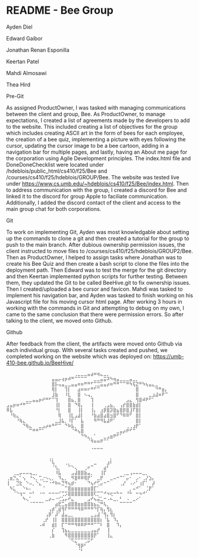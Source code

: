# README - Bee Group
Ayden Diel

Edward Gaibor

Jonathan Renan Esponilla

Keertan Patel

Mahdi Almosawi

Thea Hird

Pre-Git

As assigned ProductOwner, I was tasked with managing communications between the client and group, Bee. As ProductOwner, to manage expectations, I created a list of agreements made by the developers to add to the website. This included creating a list of objectives for the group which includes creating ASCII art in the form of bees for each employee, the creation of a bee quiz, implementing a picture with eyes following the cursor, updating the cursor image to be a bee cartoon, adding in a navigation bar for multiple pages, and lastly, having an About me page for the corporation using Agile Development principles. 
The index.html file and DoneDoneChecklist were located under /hdeblois/public_html/cs410/f25/Bee and /courses/cs410/f25/hdeblois/GROUP/Bee. The website was tested live under https://www.cs.umb.edu/~hdeblois/cs410/f25/Bee/index.html. Then to address communication with the group, I created a discord for Bee and linked it to the discord for group Apple to faciliate communication. Additionally, I added the discord contact of the client and access to the main group chat for both corporations.

Git

To work on implementing Git, Ayden was most knowledgable about setting up the commands to clone a git and then created a tutorial for the group to push to the main branch. After dubious ownership permission issues, the client instructed to move files to /courses/cs410/f25/hdeblois/GROUP2/Bee. Then as ProductOwner, I helped to assign tasks where Jonathan was to create his Bee Quiz and then create a bash script to clone the files into the deployment path. Then Edward was to test the merge for the git directory and then Keertan implemented python scripts for further testing. Between them, they updated the Git to be called BeeHive.git to fix ownership issues. Then I created/uploaded a bee cursor and favicon. Mahdi was tasked to implement his navigation bar, and Ayden was tasked to finish working on his Javascript file for his moving cursor html page. After working 3 hours in working with the commands in Git and attempting to debug on my own, I came to the same conclusion that there were permission errors. So after talking to the client, we moved onto Github.

Github

After feedback from the client, the artifacts were moved onto Github via each individual group. With several tasks created and pushed, we completed working on the website which was deployed on:
https://umb-410-bee.github.io/BeeHive/


```
⠀⠀⠀⠀⠀⠀⠀⠀⠀⠀⠀⠀⠀⠀⠀⠀⠀⠀⠀⠀⠀⢀⣀⣀⣀⣤⣴⠶⢶⣄⣀⡀⠀⠀⠀⠀⠀⠀⠀⠀⠀⠀⠀⠀⠀⠀⠀⠀⠀⠀
⠀⠀⠀⠀⠀⠀⠀⠀⠀⠀⠀⠀⠀⠀⣤⣤⡤⢴⡶⠾⠛⠉⠉⠉⠉⠀⠀⣀⣀⣤⣭⠽⠳⢶⣤⣀⣀⣀⣤⣀⡀⠀⠀⠀⠀⠀⠀⠀⠀⠀
⠀⠀⠀⠀⠀⠀⠀⠀⠀⠀⠀⠀⠀⠀⣿⡧⢤⣤⣀⣀⣤⣤⠶⠶⠛⠛⠋⢉⣉⣥⣤⡴⠶⠛⠛⠉⠉⠛⠳⢯⣝⠛⠳⢦⣤⣄⣀⠀⠀⠀
⠀⠀⠀⠀⠀⠀⠀⠀⠀⠀⠀⠀⠀⠀⢿⡇⠀⠀⢹⡇⠀⠀⣴⠶⠶⠖⠛⠋⠉⠀⠀⠀⠀⠀⠀⠀⠀⠀⠀⠀⣿⠀⠀⠀⠀⠀⠙⠛⣶⡄
⠀⠀⠀⠀⠀⠀⠀⠀⠀⠀⠀⠀⠀⠀⣸⣷⠀⠀⠸⣇⠀⠀⣿⠀⠢⢤⡀⠀⠀⠀⠀⠀⠀⠀⠀⠀⠀⠀⠀⠀⣿⠀⠀⠀⣀⣰⣼⠶⠟⠉
⠀⠀⠀⠀⠀⠀⣀⣀⣤⣤⡶⠞⠛⠋⠉⢹⠀⠀⠀⣿⣦⡀⣿⠀⠀⠀⢹⠀⠀⠀⠀⠀⠀⠀⠀⠀⠀⣠⣄⠀⢻⣿⠾⠟⠋⠁⠀⠀⠀⠀
⣠⣤⡶⠶⠚⠛⠉⠁⠀⠀⠀⠀⠀⠀⠀⢸⡇⠀⠀⣿⠀⠙⢿⡄⠀⠀⢸⠀⠀⠀⢀⣠⣦⡀⠀⢠⡞⣿⣿⣷⣾⡇⠀⠀⠀⠀⠀⠀⠀⠀
⠿⣧⠀⠀⠀⠀⠀⠀⠀⠀⠀⠀⠀⠀⠀⠘⡇⠀⠀⣿⠀⠀⢸⡇⠀⠀⢸⡄⠀⣰⡿⣿⡽⣿⣦⣿⡿⣿⣸⠏⣿⡇⠀⠀⠀⠀⠀⠀⠀⠀
⠀⠘⢷⣄⠀⠀⠀⠀⠀⠀⠀⠀⠀⠀⠀⠀⢿⠀⠀⢸⣇⣠⣼⡇⠀⠀⠘⣷⣴⣿⣴⣿⣲⣿⠋⠙⠿⠿⠋⠀⣿⡇⠀⠀⠀⠀⠀⠀⠀⠀
⠀⠀⠀⠘⢷⣄⠀⠀⠀⠀⠀⠀⠀⠀⠀⣀⣸⣧⡀⠸⡏⠁⠀⣧⠀⠀⠀⠻⠛⠻⣧⣼⠟⠁⠀⠀⠀⠀⠀⠀⣿⡇⠀⠀⠀⠀⠀⠀⠀⠀
⠀⠀⠀⠀⠀⠙⢷⣄⠀⠀⣀⣠⡴⠶⠛⠋⠉⠀⠙⠷⣧⡀⠀⣿⠀⠀⠀⠀⠀⠀⠀⠀⠀⠀⠀⠀⠀⢀⢀⣰⡟⠁⠀⠀⠀⠀⠀⠀⠀⠀
⠀⠀⠀⠀⠀⠀⠀⠉⠛⠛⠉⠁⠀⠀⠀⠀⠀⠀⠀⠀⠈⠛⢦⣿⠀⠀⠀⠀⠀⠀⠀⠀⠀⠀⣀⣤⡴⠟⠋⠉⠀⠀⠀⠀⠀⠀⠀⠀⠀⠀
⠀⠀⠀⠀⠀⠀⠀⠀⠀⠀⠀⠀⠀⠀⠀⠀⠀⠀⠀⠀⠀⠀⠀⠙⠳⣄⡀⠁⠀⠀⣀⣠⣶⠟⠋⠁⠀⠀⠀⠀⠀⠀⠀⠀⠀⠀⠀⠀⠀⠀
⠀⠀⠀⠀⠀⠀⠀⠀⠀⠀⠀⠀⠀⠀⠀⠀⠀⠀⠀⠀⠀⠀⠀⠀⠀⠈⠻⠶⠶⠟⠉⠁⠀⠀⠀⠀⠀⠀⠀⠀⠀⠀⠀⠀⠀⠀⠀⠀⠀⠀
⠀⠀⠀⠀⠀⠀⠀⠀⠀⠀⠀⠀⠀⠀⠀⠀⠀⠀⠀⠀⠀⠀⠀⠀⠀⠀⢀⣀⣀⣀⠀⠀⠀⠀⠀⠀⠀⠀⠀⠀⠀⠀⠀⠀⠀⠀⠀⠀⠀⠀
```

```
⠀⠀⠀⠀⠀⠀⠀⠀⠀⠀⠀⠀⠀⢀⡀⠀⠀⠀⠀⠀⠀⠀⠀⠀⠀⠀⠀⠀⠀⠀⠀⠀⡀⠀⠀⠀⠀⠀⠀⠀⠀⠀⠀⠀⠀⠀
⠀⠀⠀⠀⠀⠀⠀⠀⠀⠀⠀⠀⠀⠈⢧⠀⠀⠀⢀⡀⠀⠀⠀⠀⠀⠀⠀⣀⠀⠀⠀⣰⠇⠀⠀⠀⠀⠀⠀⠀⠀⠀⠀⠀⠀⠀
⠀⠀⠀⠀⠀⠀⠀⠀⠀⠀⠀⠀⠀⠀⠈⢣⡀⠀⠀⠉⠑⢄⠀⠀⢀⠖⠉⠀⠀⠀⣴⠃⠀⠀⠀⠀⠀⠀⠀⠀⠀⠀⠀⠀⠀⠀
⠀⠀⢀⣀⡤⠤⠤⢤⣀⡀⠀⠀⠀⠀⠀⠸⣧⠀⠀⠀⣠⣼⣿⣿⣷⣤⡀⠀⠀⢸⡏⠀⠀⠀⠀⠀⢀⣀⢠⠤⠤⠤⣀⡀⠀⠀
⢀⣶⡙⣄⠁⢢⠀⠘⠢⡀⢉⡐⠢⢄⡀⠀⠹⣄⡀⠀⠻⣿⠿⠿⢿⡟⠁⠀⣀⡟⠀⠀⣀⠤⠒⠉⠁⡤⠂⠀⡠⠂⢀⡜⣱⡄
⢸⠀⠀⣙⣗⠀⠑⠤⡀⠑⣄⠈⠉⠐⠚⠷⠦⣙⠻⢦⡾⠂⠀⠀⠀⠙⢦⠞⢋⡤⠒⠉⠀⠀⠀⢀⡜⠀⠠⠔⠁⢰⡏⠁⠀⡼
⠀⠳⣅⠀⠀⠑⠦⠄⠀⠀⠀⠈⠀⠀⠀⠀⠀⠀⠉⣿⣶⣶⣶⣶⣶⣶⣿⡏⠁⠀⠀⠀⠀⠀⠀⠀⠀⠀⡀⠤⠚⠁⠀⢈⡟⠁
⠀⠀⠈⠑⢲⠒⠀⠒⠃⠀⠐⠒⠀⠒⠒⠒⠊⢉⡩⣿⣿⣿⣿⣿⣿⣿⣿⢏⡉⠉⠚⠲⢖⠒⠓⠒⠀⠘⠓⠀⠒⠲⠚⠁⠀⠀
⠀⠀⠀⠀⠀⠳⢄⠁⠀⠀⠀⠀⣀⡴⠤⠐⢊⣡⡤⠞⣄⠀⠀⠀⠀⣠⠞⢦⣬⣁⠒⠠⠦⣀⡀⠃⠀⠠⠀⣀⠔⠁⠀⠀⠀⠀
⠀⠀⠀⠀⠀⠀⠀⠈⠉⠉⠉⠁⠀⠀⠀⣴⣟⣉⣤⣾⣿⣿⣶⣶⣿⣿⣷⣦⣌⠛⢧⡀⠀⠀⠀⠉⠉⠉⠉⠀⠀⠀⠀⠀⠀⠀
⠀⠀⠀⠀⠀⠀⠀⠀⠀⠀⠀⠀⠀⢠⡾⢁⣾⢻⠏⠛⠛⠛⠻⠿⠛⠛⠛⠙⡏⢷⡄⢻⣆⠀⠀⠀⠀⠀⠀⠀⠀⠀⠀⠀⠀⠀
⠀⠀⠀⠀⠀⠀⠀⠀⠀⠀⠀⠀⢠⡿⠁⡼⠁⣼⣤⣀⡀⠀⠀⠀⠀⠀⣀⣠⣼⠈⢻⡄⢻⡆⠀⠀⠀⠀⠀⠀⠀⠀⠀⠀⠀⠀
⠀⠀⠀⠀⠀⠀⠀⠀⠀⠀⠀⢀⡞⠀⢸⡇⠀⣿⣿⣿⣿⣿⣿⣿⣿⣿⣿⣿⣿⡆⠈⣧⠀⠹⡄⠀⠀⠀⠀⠀⠀⠀⠀⠀⠀⠀
⠀⠀⠀⠀⠀⠀⠀⠀⠀⠀⠠⠾⠀⠀⣾⡇⠀⡏⠉⠛⠛⠻⠿⠿⠟⠛⠛⠉⠉⠇⠀⣿⠀⠀⠹⡄⠀⠀⠀⠀⠀⠀⠀⠀⠀⠀
⠀⠀⠀⠀⠀⠀⠀⠀⠀⠀⠀⠀⠀⠀⡎⠀⠀⢹⣦⣄⣀⣀⣀⣀⣀⣀⣠⣤⡞⠀⠀⢸⠀⠀⠀⠀⠀⠀⠀⠀⠀⠀⠀⠀⠀⠀
⠀⠀⠀⠀⠀⠀⠀⠀⠀⠀⠀⠀⠀⢀⣷⠀⠀⠀⠻⣿⣿⣿⣿⣿⣿⣿⣿⡟⠁⠀⠀⢸⣄⠀⠀⠀⠀⠀⠀⠀⠀⠀⠀⠀⠀⠀
⠀⠀⠀⠀⠀⠀⠀⠀⠀⠀⠀⠀⠀⠀⠀⠀⠀⠀⠀⠈⠫⣍⠉⠉⢉⡭⠋⠀⠀⠀⠀⠀⠀⠀⠀⠀⠀⠀⠀⠀⠀⠀⠀⠀⠀⠀
⠀⠀⠀⠀⠀⠀⠀⠀⠀⠀⠀⠀⠀⠀⠀⠀⠀⠀⠀⠀⠀⠈⢻⡿⠃⠀⠀⠀⠀⠀⠀⠀⠀⠀⠀⠀⠀⠀⠀⠀⠀⠀⠀⠀⠀⠀
⠀⠀⠀⠀⠀⠀⠀⠀⠀⠀⠀⠀⠀⠀⠀⠀⠀⠀⠀⠀⠀⠀⠈⠃⠀⠀⠀⠀⠀⠀⠀⠀⠀⠀⠀⠀⠀⠀⠀⠀⠀⠀⠀⠀⠀⠀
```

